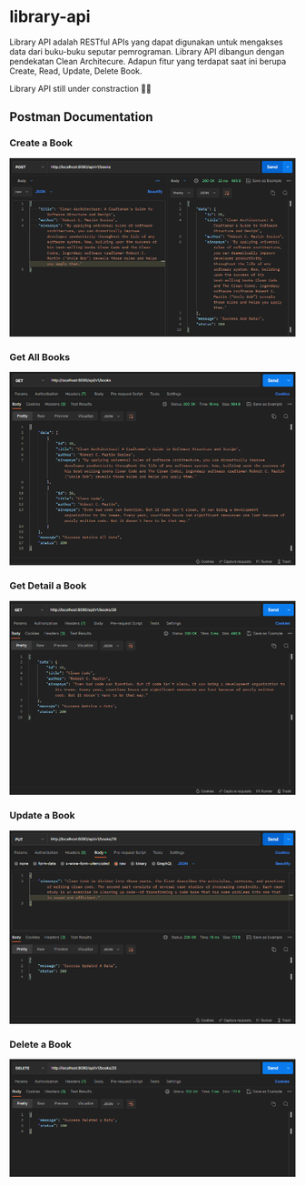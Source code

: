 # library-api
Library API adalah RESTful APIs yang dapat digunakan untuk mengakses data dari buku-buku seputar pemrograman. Library API dibangun dengan pendekatan Clean Architecure. Adapun fitur yang terdapat saat ini berupa Create, Read, Update, Delete Book. 

Library API still under constraction :man_technologist:	

## Postman Documentation 

### Create a Book
![create-book](documentation/create.png)
### Get All Books
![get-all-books](documentation/get-all.png)
### Get Detail a Book
![get-detail-book](documentation/get-by-id.png)
### Update a Book
![update-book](documentation/update.png)
### Delete a Book
![delete-book](documentation/delete.png)
